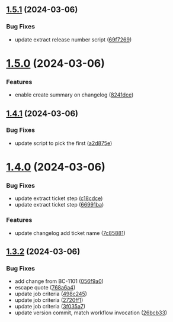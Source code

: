 ## [1.5.1](https://github.com/abdulghani/test-release/compare/v1.5.0...v1.5.1) (2024-03-06)


### Bug Fixes

* update extract release number script ([69f7269](https://github.com/abdulghani/test-release/commit/69f72695e1d10cbda65f5254d98280751ca92647))



# [1.5.0](https://github.com/abdulghani/test-release/compare/v1.4.1...v1.5.0) (2024-03-06)


### Features

* enable create summary on changelog ([8241dce](https://github.com/abdulghani/test-release/commit/8241dce80dfb495f5334ea0915269728a6a7e539))



## [1.4.1](https://github.com/abdulghani/test-release/compare/v1.4.0...v1.4.1) (2024-03-06)


### Bug Fixes

* update script to pick the first ([a2d875e](https://github.com/abdulghani/test-release/commit/a2d875e19b9e48345a5d5b015281f08ded05af5d))



# [1.4.0](https://github.com/abdulghani/test-release/compare/v1.3.2...v1.4.0) (2024-03-06)


### Bug Fixes

* update extract ticket step ([c18cdce](https://github.com/abdulghani/test-release/commit/c18cdce4439371ecdac78cfe39aa986441c2981f))
* update extract ticket step ([66991ba](https://github.com/abdulghani/test-release/commit/66991ba149cb2a1e1c5294d4089ef0e542ce1bad))


### Features

* update changelog add ticket name ([7c85881](https://github.com/abdulghani/test-release/commit/7c858810a74054947f55d8ca2a5046a7921bf084))



## [1.3.2](https://github.com/abdulghani/test-release/compare/v1.3.1...v1.3.2) (2024-03-06)


### Bug Fixes

* add change from BC-1101 ([056f9a0](https://github.com/abdulghani/test-release/commit/056f9a0442fb415c27526af90c2232fd57fbc0cf))
* escape quote ([768a6a4](https://github.com/abdulghani/test-release/commit/768a6a42c37f4e310a5cf6d5170c154156714ab9))
* update job criteria ([498c245](https://github.com/abdulghani/test-release/commit/498c245f1c55e451adb958c40342ce273be16fee))
* update job criteria ([2720ff1](https://github.com/abdulghani/test-release/commit/2720ff11bed7fc40549e2968f1fc5ee317615af5))
* update job criteria ([3f035a7](https://github.com/abdulghani/test-release/commit/3f035a7137dfd09fcf93d0a7813e517621189c33))
* update version commit, match workflow invocation ([26bcb33](https://github.com/abdulghani/test-release/commit/26bcb3397ecf2f052447d269b323f5c21d3875b3))



